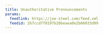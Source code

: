 ```yaml
---
title: Unauthoritative Pronouncements
params:
  feedlink: https://joe-steel.com/feed.xml
  feedid: 267ccd7f8197b20beaea0e2b66033d99
---
```

